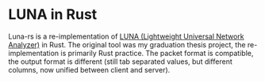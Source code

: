 # LUNA in Rust

Luna-rs is a re-implementation of [LUNA (Lightweight Universal Network
Analyzer)](https://github.com/airtower-luna/luna) in Rust. The
original tool was my graduation thesis project, the re-implementation
is primarily Rust practice. The packet format is compatible, the
output format is different (still tab separated values, but different
columns, now unified between client and server).
